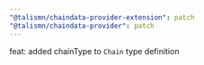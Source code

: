 ```yaml
---
"@talismn/chaindata-provider-extension": patch
"@talismn/chaindata-provider": patch
---
```


feat: added chainType to `Chain` type definition

